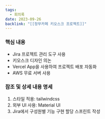 ```yaml
---
tags:
  - 회의록
date: 2023-09-26
backlink: "[[정무카페 키오스크 프로젝트]]"
---
```

### 핵심 내용
+ Jira 프로젝트 관리 도구 사용
+ 키오스크 디자인 의논
+ Vercel App을 사용하여 프로젝트 배포 자동화
+ AWS 무료 서버 사용

### 참조 및 상세 내용 명세
1. 스타일 적용: tailwindcss
2. 외부 UI 사용: Material UI
3. Jira에서 구성원별 기능 구현 할당 스프린트 작성